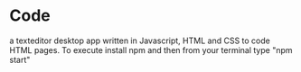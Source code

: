 # Code
a texteditor desktop app written in Javascript, HTML and CSS to code HTML pages. To execute install npm and then from your terminal type "npm start"
